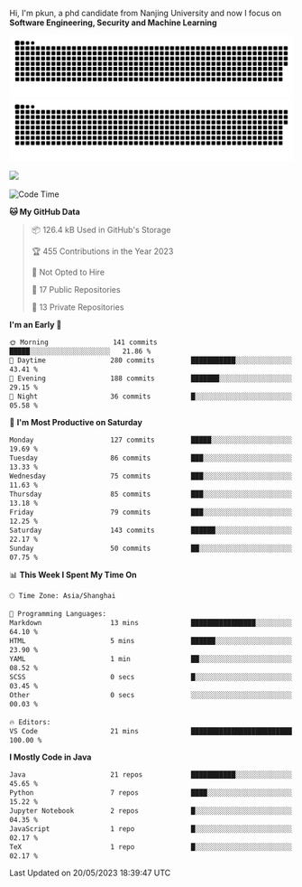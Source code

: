 Hi, I'm pkun, a phd candidate from Nanjing University and now I focus on **Software Engineering, Security and Machine Learning**

![GitHub Snake Light](https://github.com/pppppkun/pppppkun/blob/output/github-snake.svg#gh-light-mode-only)
![GitHub Snake dark](https://github.com/pppppkun/pppppkun/blob/output/github-snake-dark.svg#gh-dark-mode-only)

![](https://komarev.com/ghpvc/?username=pppppkun)
<!--START_SECTION:waka-->
![Code Time](http://img.shields.io/badge/Code%20Time-1%2C746%20hrs%2047%20mins-blue)

**🐱 My GitHub Data** 

> 📦 126.4 kB Used in GitHub's Storage 
 > 
> 🏆 455 Contributions in the Year 2023
 > 
> 🚫 Not Opted to Hire
 > 
> 📜 17 Public Repositories 
 > 
> 🔑 13 Private Repositories 
 > 
**I'm an Early 🐤** 

```text
🌞 Morning                141 commits         █████░░░░░░░░░░░░░░░░░░░░   21.86 % 
🌆 Daytime                280 commits         ███████████░░░░░░░░░░░░░░   43.41 % 
🌃 Evening                188 commits         ███████░░░░░░░░░░░░░░░░░░   29.15 % 
🌙 Night                  36 commits          █░░░░░░░░░░░░░░░░░░░░░░░░   05.58 % 
```
📅 **I'm Most Productive on Saturday** 

```text
Monday                   127 commits         █████░░░░░░░░░░░░░░░░░░░░   19.69 % 
Tuesday                  86 commits          ███░░░░░░░░░░░░░░░░░░░░░░   13.33 % 
Wednesday                75 commits          ███░░░░░░░░░░░░░░░░░░░░░░   11.63 % 
Thursday                 85 commits          ███░░░░░░░░░░░░░░░░░░░░░░   13.18 % 
Friday                   79 commits          ███░░░░░░░░░░░░░░░░░░░░░░   12.25 % 
Saturday                 143 commits         ██████░░░░░░░░░░░░░░░░░░░   22.17 % 
Sunday                   50 commits          ██░░░░░░░░░░░░░░░░░░░░░░░   07.75 % 
```


📊 **This Week I Spent My Time On** 

```text
🕑︎ Time Zone: Asia/Shanghai

💬 Programming Languages: 
Markdown                 13 mins             ████████████████░░░░░░░░░   64.10 % 
HTML                     5 mins              ██████░░░░░░░░░░░░░░░░░░░   23.90 % 
YAML                     1 min               ██░░░░░░░░░░░░░░░░░░░░░░░   08.52 % 
SCSS                     0 secs              █░░░░░░░░░░░░░░░░░░░░░░░░   03.45 % 
Other                    0 secs              ░░░░░░░░░░░░░░░░░░░░░░░░░   00.03 % 

🔥 Editors: 
VS Code                  21 mins             █████████████████████████   100.00 % 
```

**I Mostly Code in Java** 

```text
Java                     21 repos            ███████████░░░░░░░░░░░░░░   45.65 % 
Python                   7 repos             ████░░░░░░░░░░░░░░░░░░░░░   15.22 % 
Jupyter Notebook         2 repos             █░░░░░░░░░░░░░░░░░░░░░░░░   04.35 % 
JavaScript               1 repo              █░░░░░░░░░░░░░░░░░░░░░░░░   02.17 % 
TeX                      1 repo              █░░░░░░░░░░░░░░░░░░░░░░░░   02.17 % 
```




 Last Updated on 20/05/2023 18:39:47 UTC
<!--END_SECTION:waka-->
